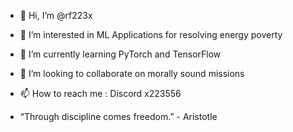 - 👋 Hi, I’m @rf223x
- 👀 I’m interested in ML Applications for resolving energy poverty
- 🌱 I’m currently learning PyTorch and TensorFlow
- 💞️ I’m looking to collaborate on morally sound missions
- 📫 How to reach me : Discord x223556

- “Through discipline comes freedom.” - Aristotle

<!---
rf223x/rf223x is a ✨ special ✨ repository because its `README.md` (this file) appears on your GitHub profile.
You can click the Preview link to take a look at your changes.
--->
